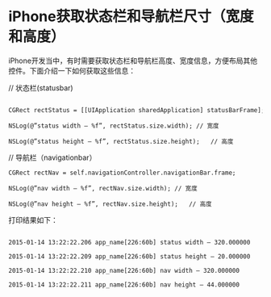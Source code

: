 # iPhone获取状态栏和导航栏尺寸（宽度和高度）
iPhone开发当中，有时需要获取状态栏和导航栏高度、宽度信息，方便布局其他控件。下面介绍一下如何获取这些信息：

// 状态栏(statusbar)

```

CGRect rectStatus = [[UIApplication sharedApplication] statusBarFrame];

NSLog(@”status width – %f”, rectStatus.size.width); // 宽度

NSLog(@”status height – %f”, rectStatus.size.height);   // 高度

```

// 导航栏（navigationbar）

```
CGRect rectNav = self.navigationController.navigationBar.frame;

NSLog(@”nav width – %f”, rectNav.size.width); // 宽度

NSLog(@”nav height – %f”, rectNav.size.height);   // 高度

```
  
打印结果如下：

```

2015-01-14 13:22:22.206 app_name[226:60b] status width – 320.000000

2015-01-14 13:22:22.209 app_name[226:60b] status height – 20.000000

2015-01-14 13:22:22.210 app_name[226:60b] nav width – 320.000000

2015-01-14 13:22:22.211 app_name[226:60b] nav height – 44.000000

```

